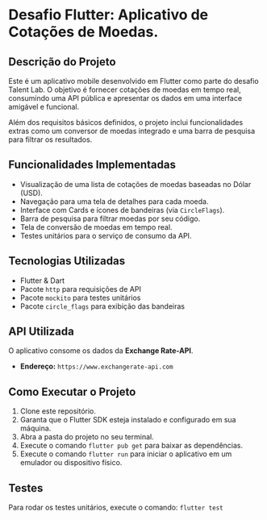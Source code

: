 # Desafio Flutter: Aplicativo de Cotações de Moedas.

## Descrição do Projeto 

Este é um aplicativo mobile desenvolvido em Flutter como parte do desafio Talent Lab. O objetivo é fornecer cotações de moedas em tempo real, consumindo uma API pública e apresentar os dados em uma interface amigável e funcional.

Além dos requisitos básicos definidos, o projeto inclui funcionalidades extras como um conversor de moedas integrado e uma barra de pesquisa para filtrar os resultados.

## Funcionalidades Implementadas 
* Visualização de uma lista de cotações de moedas baseadas no Dólar (USD).
* Navegação para uma tela de detalhes para cada moeda.
* Interface com Cards e ícones de bandeiras (via `CircleFlags`).
* Barra de pesquisa para filtrar moedas por seu código.
* Tela de conversão de moedas em tempo real.
* Testes unitários para o serviço de consumo da API.

## Tecnologias Utilizadas
* Flutter & Dart
* Pacote `http` para requisições de API
* Pacote `mockito` para testes unitários
* Pacote `circle_flags` para exibição das bandeiras

## API Utilizada
O aplicativo consome os dados da **Exchange Rate-API**.
* **Endereço:** `https://www.exchangerate-api.com`

## Como Executar o Projeto

1.  Clone este repositório.
2.  Garanta que o Flutter SDK esteja instalado e configurado em sua máquina.
3.  Abra a pasta do projeto no seu terminal.
4.  Execute o comando `flutter pub get` para baixar as dependências.
5.  Execute o comando `flutter run` para iniciar o aplicativo em um emulador ou dispositivo físico. 

## Testes
Para rodar os testes unitários, execute o comando:
`flutter test`
